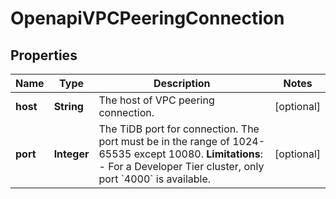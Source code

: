 
# OpenapiVPCPeeringConnection

## Properties
Name | Type | Description | Notes
------------ | ------------- | ------------- | -------------
**host** | **String** | The host of VPC peering connection. |  [optional]
**port** | **Integer** | The TiDB port for connection. The port must be in the range of 1024-65535 except 10080.  **Limitations**: - For a Developer Tier cluster, only port &#x60;4000&#x60; is available. |  [optional]



